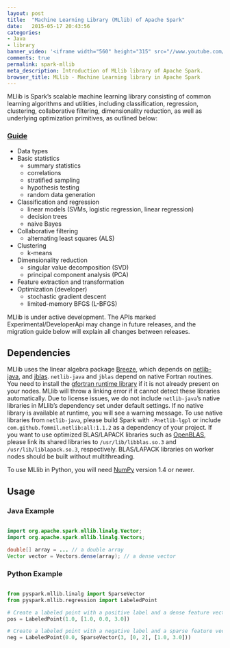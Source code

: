 ```yaml
---
layout: post
title:  "Machine Learning Library (MLlib) of Apache Spark"
date:   2015-05-17 20:43:56
categories:
- Java
- library
banner_video: '<iframe width="560" height="315" src="//www.youtube.com/embed/GGwtMKhsGgc" frameborder="0" allowfullscreen></iframe>'
comments: true
permalink: spark-mllib
meta_description: Introduction of MLlib library of Apache Spark.
browser_title: MLlib - Machine Learning library in Apache Spark
---
```


MLlib is Spark’s scalable machine learning library consisting of common learning algorithms and utilities, including classification, regression, clustering, collaborative filtering, dimensionality reduction, as well as underlying optimization primitives, as outlined below:

### [Guide](https://spark.apache.org/docs/1.1.0/mllib-guide.html)


+ Data types
+ Basic statistics
  - summary statistics
  - correlations
  - stratified sampling
  - hypothesis testing
  - random data generation
+ Classification and regression
  - linear models (SVMs, logistic regression, linear regression)
  - decision trees
  - naive Bayes
+ Collaborative filtering
  - alternating least squares (ALS)
+ Clustering
  - k-means
+ Dimensionality reduction
  - singular value decomposition (SVD)
  - principal component analysis (PCA)
+ Feature extraction and transformation
+ Optimization (developer)
  - stochastic gradient descent
  - limited-memory BFGS (L-BFGS)


MLlib is under active development. The APIs marked Experimental/DeveloperApi may change in future releases, and the migration guide below will explain all changes between releases.

Dependencies
--------------------------------

MLlib uses the linear algebra package [Breeze](http://www.scalanlp.org/), which depends on [netlib-java](https://github.com/fommil/netlib-java), and [jblas](https://github.com/mikiobraun/jblas). `netlib-java` and `jblas` depend on native Fortran routines. You need to install the [gfortran runtime library](https://github.com/mikiobraun/jblas/wiki/Missing-Libraries) if it is not already present on your nodes. MLlib will throw a linking error if it cannot detect these libraries automatically. Due to license issues, we do not include `netlib-java`’s native libraries in MLlib’s dependency set under default settings. If no native library is available at runtime, you will see a warning message. To use native libraries from `netlib-java`, please build Spark with `-Pnetlib-lgpl` or include `com.github.fommil.netlib:all:1.1.2` as a dependency of your project. If you want to use optimized BLAS/LAPACK libraries such as [OpenBLAS](http://www.openblas.net/), please link its shared libraries to `/usr/lib/libblas.so.3` and `/usr/lib/liblapack.so.3`, respectively. BLAS/LAPACK libraries on worker nodes should be built without multithreading.

To use MLlib in Python, you will need [NumPy](http://www.numpy.org/) version 1.4 or newer.

Usage
------------------------------

### Java Example

```java

import org.apache.spark.mllib.linalg.Vector;
import org.apache.spark.mllib.linalg.Vectors;

double[] array = ... // a double array
Vector vector = Vectors.dense(array); // a dense vector

```

### Python Example

```Python

from pyspark.mllib.linalg import SparseVector
from pyspark.mllib.regression import LabeledPoint

# Create a labeled point with a positive label and a dense feature vector.
pos = LabeledPoint(1.0, [1.0, 0.0, 3.0])

# Create a labeled point with a negative label and a sparse feature vector.
neg = LabeledPoint(0.0, SparseVector(3, [0, 2], [1.0, 3.0]))

```


